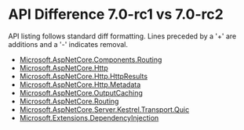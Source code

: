 # API Difference 7.0-rc1 vs 7.0-rc2

API listing follows standard diff formatting.
Lines preceded by a '+' are additions and a '-' indicates removal.

* [Microsoft.AspNetCore.Components.Routing](7.0-rc2_Microsoft.AspNetCore.Components.Routing.md)
* [Microsoft.AspNetCore.Http](7.0-rc2_Microsoft.AspNetCore.Http.md)
* [Microsoft.AspNetCore.Http.HttpResults](7.0-rc2_Microsoft.AspNetCore.Http.HttpResults.md)
* [Microsoft.AspNetCore.Http.Metadata](7.0-rc2_Microsoft.AspNetCore.Http.Metadata.md)
* [Microsoft.AspNetCore.OutputCaching](7.0-rc2_Microsoft.AspNetCore.OutputCaching.md)
* [Microsoft.AspNetCore.Routing](7.0-rc2_Microsoft.AspNetCore.Routing.md)
* [Microsoft.AspNetCore.Server.Kestrel.Transport.Quic](7.0-rc2_Microsoft.AspNetCore.Server.Kestrel.Transport.Quic.md)
* [Microsoft.Extensions.DependencyInjection](7.0-rc2_Microsoft.Extensions.DependencyInjection.md)
